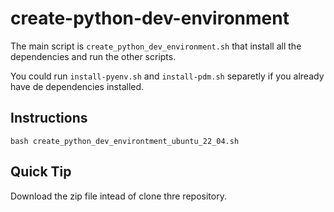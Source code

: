 # create-python-dev-environment

The main script is `create_python_dev_environment.sh` that install all the dependencies and run the other scripts.

You could run `install-pyenv.sh` and `install-pdm.sh` separetly if you already have de dependencies installed.


## Instructions

```
bash create_python_dev_environtment_ubuntu_22_04.sh
```

## Quick Tip

Download the zip file intead of clone thre repository.
